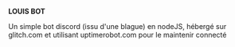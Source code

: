 **LOUIS BOT**

Un simple bot discord (issu d'une blague) en nodeJS, hébergé sur glitch.com et utilisant uptimerobot.com pour le maintenir connecté

